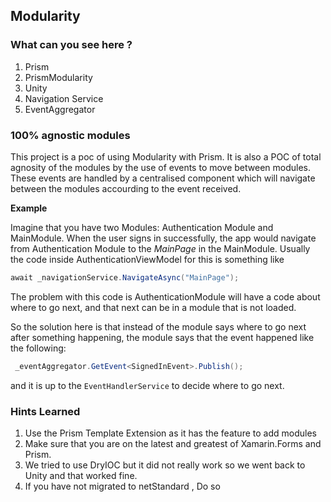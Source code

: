 ## Modularity
### What can you see here ? 
1. Prism
2. PrismModularity
3. Unity 
3. Navigation Service
4. EventAggregator 


### 100% agnostic modules
This project is a poc of using Modularity with Prism.  It is also a POC of total agnosity  of the modules by the use of 
events to move between modules. These events are handled by a centralised component which will navigate between the modules accourding to the 
event received.

**Example**

Imagine that you have two Modules: Authentication Module and MainModule. When the user signs in successfully, the app would navigate
from Authentication Module to the *MainPage* in the MainModule. Usually the code inside AuthenticationViewModel for this is something like 
```csharp
await _navigationService.NavigateAsync("MainPage"); 
```

The problem with this code is AuthenticationModule will have a code about where to go next, and that next can be in a module that is not loaded. 


So the solution here is that instead of the module says where to go next after something happening, the module says that the event happened like the following: 
```csharp
 _eventAggregator.GetEvent<SignedInEvent>.Publish(); 
```

and it is up to the ```EventHandlerService``` to decide where to go next.   

### Hints Learned 
1. Use the Prism Template Extension as it has the feature to add modules 
2. Make sure that you are on the latest and greatest of Xamarin.Forms and Prism. 
3. We tried to use DryIOC but it did not really work so we went back to Unity and that worked fine. 
4. If you have not migrated to netStandard , Do so 
